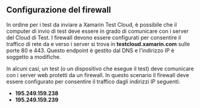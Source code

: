 ## <a name="firewall-configuration"></a>Configurazione del firewall

In ordine per i test da inviare a Xamarin Test Cloud, è possibile che il computer di invio di test deve essere in grado di comunicare con i server del Cloud di Test. I firewall devono essere configurati per consentire il traffico di rete da e verso i server si trova in **testcloud.xamarin.com** sulle porte 80 e 443. Questo endpoint è gestito dal DNS e l'indirizzo IP è soggetto a modifiche. 

In alcuni casi, un test (o un dispositivo che esegue il test) deve comunicare con i server web protetti da un firewall. In questo scenario il firewall deve essere configurato per consentire il traffico dagli indirizzi IP seguenti:

* **195.249.159.238**
* **195.249.159.239**

